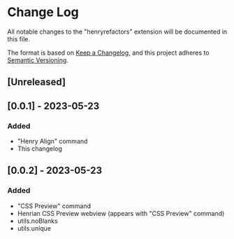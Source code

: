 # Change Log

All notable changes to the "henryrefactors" extension will be documented in this file.

The format is based on [Keep a Changelog](https://keepachangelog.com/en/1.0.0/),
and this project adheres to [Semantic Versioning](https://semver.org/spec/v2.0.0.html).

## [Unreleased]

## [0.0.1] - 2023-05-23

### Added

- "Henry Align" command
- This changelog

## [0.0.2] - 2023-05-23

### Added

- "CSS Preview" command
- Henrian CSS Preview webview (appears with "CSS Preview" command)
- utils.noBlanks
- utils.unique
